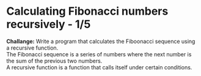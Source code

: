 # Calculating Fibonacci numbers recursively - 1/5
**Challange:** Write a program that calculates the Fiboonacci sequence using a recursive function.
<br>The Fibonacci sequence is a series of numbers where the next number is the sum of the previous two numbers.
<br>A recursive function is a function that calls itself under certain conditions.
